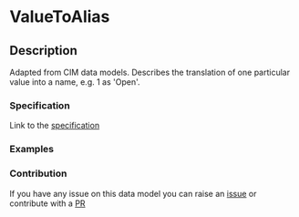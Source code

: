 # ValueToAlias

## Description 

Adapted from CIM data models. Describes the translation of one particular value into a name, e.g. 1 as 'Open'.
### Specification

Link to the [specification](https://smart-data-models.github.io/dataModel.EnergyCIM/ValueToAlias/doc/spec.md)
### Examples
### Contribution

 If you have any issue on this data model you can raise an [issue](https://github.com/smart-data-models/dataModel.EnergyCIM/issues)  or contribute with a [PR](https://github.com/smart-data-models/dataModel.EnergyCIM/pulls)